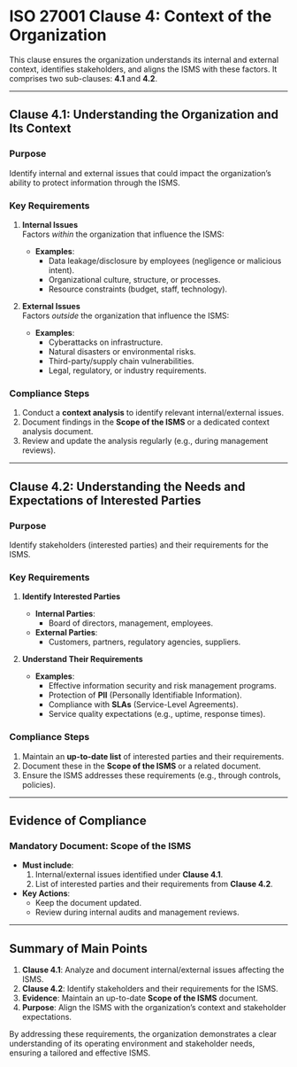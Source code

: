 # ISO 27001 Clause 4: Context of the Organization

This clause ensures the organization understands its internal and external context, identifies stakeholders, and aligns the ISMS with these factors. It comprises two sub-clauses: **4.1** and **4.2**.

---

## Clause 4.1: Understanding the Organization and Its Context

### Purpose  
Identify internal and external issues that could impact the organization’s ability to protect information through the ISMS.

### Key Requirements  
1. **Internal Issues**  
   Factors *within* the organization that influence the ISMS:  
   - **Examples**:  
     - Data leakage/disclosure by employees (negligence or malicious intent).  
     - Organizational culture, structure, or processes.  
     - Resource constraints (budget, staff, technology).  

2. **External Issues**  
   Factors *outside* the organization that influence the ISMS:  
   - **Examples**:  
     - Cyberattacks on infrastructure.  
     - Natural disasters or environmental risks.  
     - Third-party/supply chain vulnerabilities.  
     - Legal, regulatory, or industry requirements.  

### Compliance Steps  
1. Conduct a **context analysis** to identify relevant internal/external issues.  
2. Document findings in the **Scope of the ISMS** or a dedicated context analysis document.  
3. Review and update the analysis regularly (e.g., during management reviews).  

---

## Clause 4.2: Understanding the Needs and Expectations of Interested Parties

### Purpose  
Identify stakeholders (interested parties) and their requirements for the ISMS.

### Key Requirements  
1. **Identify Interested Parties**  
   - **Internal Parties**:  
     - Board of directors, management, employees.  
   - **External Parties**:  
     - Customers, partners, regulatory agencies, suppliers.  

2. **Understand Their Requirements**  
   - **Examples**:  
     - Effective information security and risk management programs.  
     - Protection of **PII** (Personally Identifiable Information).  
     - Compliance with **SLAs** (Service-Level Agreements).  
     - Service quality expectations (e.g., uptime, response times).  

### Compliance Steps  
1. Maintain an **up-to-date list** of interested parties and their requirements.  
2. Document these in the **Scope of the ISMS** or a related document.  
3. Ensure the ISMS addresses these requirements (e.g., through controls, policies).  

---

## Evidence of Compliance  
### Mandatory Document: **Scope of the ISMS**  
- **Must include**:  
  1. Internal/external issues identified under **Clause 4.1**.  
  2. List of interested parties and their requirements from **Clause 4.2**.  
- **Key Actions**:  
  - Keep the document updated.  
  - Review during internal audits and management reviews.  

---

## Summary of Main Points  
1. **Clause 4.1**: Analyze and document internal/external issues affecting the ISMS.  
2. **Clause 4.2**: Identify stakeholders and their requirements for the ISMS.  
3. **Evidence**: Maintain an up-to-date **Scope of the ISMS** document.  
4. **Purpose**: Align the ISMS with the organization’s context and stakeholder expectations.  

By addressing these requirements, the organization demonstrates a clear understanding of its operating environment and stakeholder needs, ensuring a tailored and effective ISMS.
